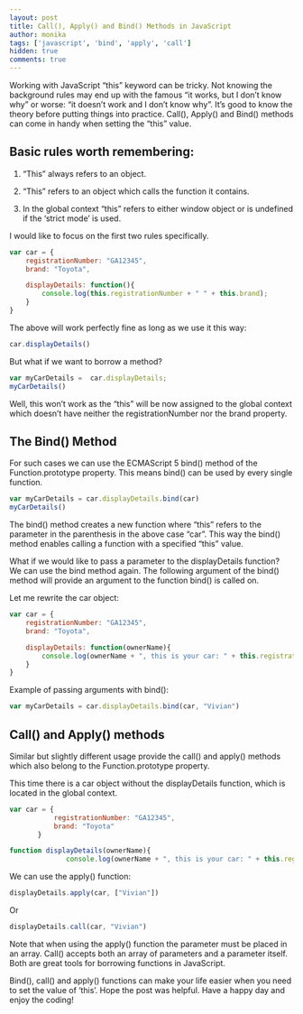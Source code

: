 ```yaml
---
layout: post
title: Call(), Apply() and Bind() Methods in JavaScript
author: monika
tags: ['javascript', 'bind', 'apply', 'call']
hidden: true
comments: true
---
```


Working with JavaScript “this” keyword can be tricky. Not knowing the background rules may end up with the famous “it works, but I don’t know why” or worse: “it doesn’t work and I don’t know why”. It’s good to know the theory before putting things into practice. Call(), Apply() and Bind() methods can come in handy when setting the “this” value.


## Basic rules worth remembering:

1. “This” always refers to an object.

2. “This” refers to an object which calls the function it contains.

3. In the global context “this” refers to either window object or is undefined if the ‘strict mode’ is used.


I would like to focus on the first two rules specifically.

```javascript
var car = { 
    registrationNumber: "GA12345",
    brand: "Toyota",

    displayDetails: function(){
        console.log(this.registrationNumber + " " + this.brand);
    }
}
```

The above will work perfectly fine as long as we use it this way:

```javascript
car.displayDetails()
```

But what if we want to borrow a method?

```javascript
var myCarDetails =  car.displayDetails;
myCarDetails()
```

Well, this won’t work as the “this” will be now assigned to the global context which doesn’t have neither the registrationNumber nor the brand property. 

## The Bind() Method

For such cases we can use the ECMAScript 5 bind() method of the Function.prototype property. This means bind() can be used by every single function. 

```javascript
var myCarDetails = car.displayDetails.bind(car)
myCarDetails()
```

The bind() method creates a new function where “this” refers to the parameter in the parenthesis in the above case “car”. This way the bind() method enables calling a function with a specified “this” value.

What if we would like to pass a parameter to the displayDetails function? We can use the bind method again. The following argument of the bind() method will provide an argument to the function bind() is called on. 

Let me rewrite the car object:

```javascript
var car = { 
    registrationNumber: "GA12345",
    brand: "Toyota",

    displayDetails: function(ownerName){
        console.log(ownerName + ", this is your car: " + this.registrationNumber + " " + this.brand);
    }
}
```

Example of passing arguments with bind():

```javascript
var myCarDetails = car.displayDetails.bind(car, "Vivian")
```


## Call() and Apply() methods

Similar but slightly different usage provide the call() and apply() methods which also belong to the Function.prototype property. 

This time there is a car object without the displayDetails function, which is located in the global context.

 ```javascript
 var car = { 
            registrationNumber: "GA12345",
            brand: "Toyota"
        }

function displayDetails(ownerName){
               console.log(ownerName + ", this is your car: " + this.registrationNumber + " " + this.brand);
```

We can use the apply() function:

```javascript
displayDetails.apply(car, ["Vivian"])
```

Or

```javascript
displayDetails.call(car, "Vivian")
```

Note that when using the apply() function the parameter must be placed in an array. Call() accepts both an array of parameters and a parameter itself. Both are great tools for borrowing functions in JavaScript. 

Bind(), call() and apply() functions can make your life easier when you need to set the value of ‘this’. 
Hope the post was helpful. Have a happy day and enjoy the coding!









